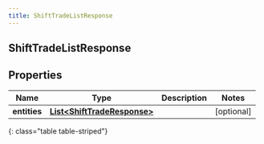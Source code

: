 ```yaml
---
title: ShiftTradeListResponse
---
```

## ShiftTradeListResponse


## Properties

| Name | Type | Description | Notes |
| ------------ | ------------- | ------------- | ------------- |
| **entities** | [**List&lt;ShiftTradeResponse&gt;**](ShiftTradeResponse.html) |  |  [optional] |
{: class="table table-striped"}




